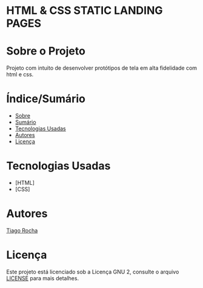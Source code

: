 # HTML & CSS STATIC LANDING PAGES 


# Sobre o Projeto

 Projeto com intuito de desenvolver protótipos de tela em alta fidelidade com html e css.

# Índice/Sumário

* [Sobre](#sobre-o-projeto)
* [Sumário](#índice/sumário)
* [Tecnologias Usadas](#tecnologias-usadas)
* [Autores](#autores)
* [Licença](#licença)

# Tecnologias Usadas

- [HTML]
- [CSS]


# Autores

[Tiago Rocha](https://github.com/T-Babetto)

# Licença

Este projeto está licenciado sob a Licença GNU 2,  consulte o arquivo [LICENSE](LICENSE) para mais detalhes.
